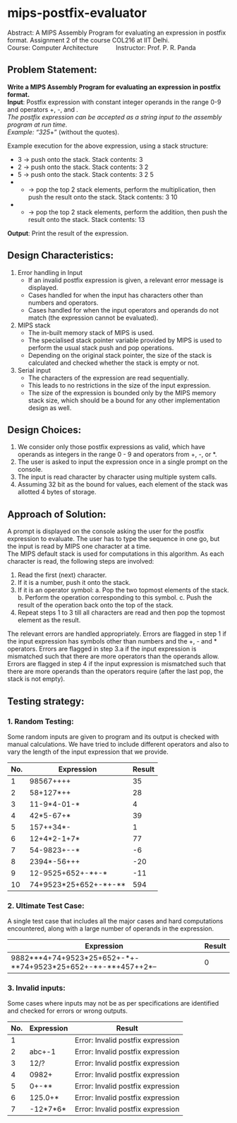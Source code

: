 # mips-postfix-evaluator
Abstract: A MIPS Assembly Program for evaluating an expression in postfix format. Assignment 2 of the course COL216 at IIT Delhi.    
Course: Computer Architecture &emsp; &emsp; Instructor: Prof. P. R. Panda
  
## Problem Statement:
**Write a MIPS Assembly Program for evaluating an expression in postfix format.**  
**Input**: Postfix expression with constant integer operands in the range 0-9 and operators +, -,
and *.  
The postfix expression can be accepted as a string input to the assembly program at run time.  
Example: “325*+” (without the quotes).  
  
Example execution for the above expression, using a stack structure:  
- 3 \-> push onto the stack. Stack contents: 3
- 2 \-> push onto the stack. Stack contents: 3 2
- 5 \-> push onto the stack. Stack contents: 3 2 5
- * \-> pop the top 2 stack elements, perform the multiplication, then push the result onto the stack. Stack contents: 3 10
- + \-> pop the top 2 stack elements, perform the addition, then push the result onto the stack. Stack contents: 13
  
**Output**: Print the result of the expression.  
  
## Design Characteristics:

1. Error handling in Input
    - If an invalid postfix expression is given, a relevant error message is displayed.
    - Cases handled for when the input has characters other than numbers and operators.
    - Cases handled for when the input operators and operands do not match (the expression cannot be evaluated).
2. MIPS stack
    - The in-built memory stack of MIPS is used.
    - The specialised stack pointer variable provided by MIPS is used to perform the usual stack push and pop operations.
    - Depending on the original stack pointer, the size of the stack is calculated and checked whether the stack is empty or not.
3. Serial input
    - The characters of the expression are read sequentially.
    - This leads to no restrictions in the size of the input expression.
    - The size of the expression is bounded only by the MIPS memory stack size, which should be a bound for any other implementation design as well.

## Design Choices:

1. We consider only those postfix expressions as valid, which have operands as integers in the range 0 - 9 and operators from +, -, or *.
2. The user is asked to input the expression once in a single prompt on the console.
3. The input is read character by character using multiple system calls.
4. Assuming 32 bit as the bound for values, each element of the stack was allotted 4 bytes of storage.

## Approach of Solution:

A prompt is displayed on the console asking the user for the postfix expression to evaluate. The user has to type the sequence in one go, but the input is read by MIPS one character at a time.  
The MIPS default stack is used for computations in this algorithm. As each character is read, the following steps are involved:

1. Read the first (next) character.
2. If it is a number, push it onto the stack.
3. If it is an operator symbol:
    a. Pop the two topmost elements of the stack.
    b. Perform the operation corresponding to this symbol.
    c. Push the result of the operation back onto the top of the stack.
4. Repeat steps 1 to 3 till all characters are read and then pop the topmost element as the result.

The relevant errors are handled appropriately. Errors are flagged in step 1 if the input expression has symbols other than numbers and the +, - and * operators. Errors are flagged in step 3.a if the input expression is mismatched such that there are more operators than the operands allow. Errors are flagged in step 4 if the input expression is mismatched such that there are more operands than the operators require (after the last pop, the stack is not empty).

## Testing strategy:

### 1. Random Testing:

Some random inputs are given to program and its output is checked with manual calculations. We have tried to include different operators and also to vary the length of the input expression that we provide.


| **No.** | **Expression**   | **Result** |
|--------------|-----------------------|-----------------|
| 1            | 98567++++             | 35              |
| 2            | 58+127\*++             | 28              |
| 3            | 11-9\*4-01-\*           | 4               |
| 4            | 42\*5-67+\*             | 39              |
| 5            | 157++34\*-             | 1               |
| 6            | 12+4\*2-1+7\*           | 77              |
| 7            | 54-9823\+\-\-\*           | -6              |
| 8            | 2394\*-56+++           | -20             |
| 9            | 12-9525+652\+\-\*\+\-\*     | -11             |
| 10           | 74+9523\*25+652\+\-\*\+\-\*\* | 594             |

### 2. Ultimate Test Case:

A single test case that includes all the major cases and hard computations encountered, along with a large number of operands in the expression.

|**Expression** |**Result**|
|-----------------|------------|
|9882\*\*\*4\+74\+9523\*25\+652\+\-\*\+\-\*\*74\+9523\*25\+652\+\-\*\+\-\*\*\+457\+\+2\*– | 0

### 3. Invalid inputs:

Some cases where inputs may not be as per specifications are identified and checked for errors or wrong outputs.

| **No.** | **Expression** | **Result**                   |
|--------------|---------------------|-----------------------------------|
| 1            |                     | Error: Invalid postfix expression |
| 2            | abc\+\-1              | Error: Invalid postfix expression |
| 3            | 12/?                | Error: Invalid postfix expression |
| 4            | 0982+               | Error: Invalid postfix expression |
| 5            | 0\+\-\*\*               | Error: Invalid postfix expression |
| 6            | 125.0\+\*             | Error: Invalid postfix expression |
| 7            | \-12\*7\*6\*            | Error: Invalid postfix expression |


